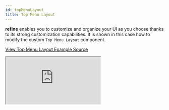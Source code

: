 ```yaml
---
id: topMenuLayout
title: Top Menu Layout
---
```


**refine** enables you to customize and organize your UI as you choose thanks to its strong customization capabilities. It is shown in this case how to modify the custom `Top Menu Layout` component.

[View Top Menu Layout Example Source](https://github.com/pankod/refine/tree/master/examples/customization/topMenuLayout)

<iframe src="https://stackblitz.com/github/pankod/refine/tree/master/examples/customization/topMenuLayout?embed=1&view=preview&theme=dark&preset=node"
    style={{width: "100%", height:"80vh", border: "0px", borderRadius: "8px", overflow:"hidden"}}
    title="refine-top-menu-layout-example"
></iframe>
